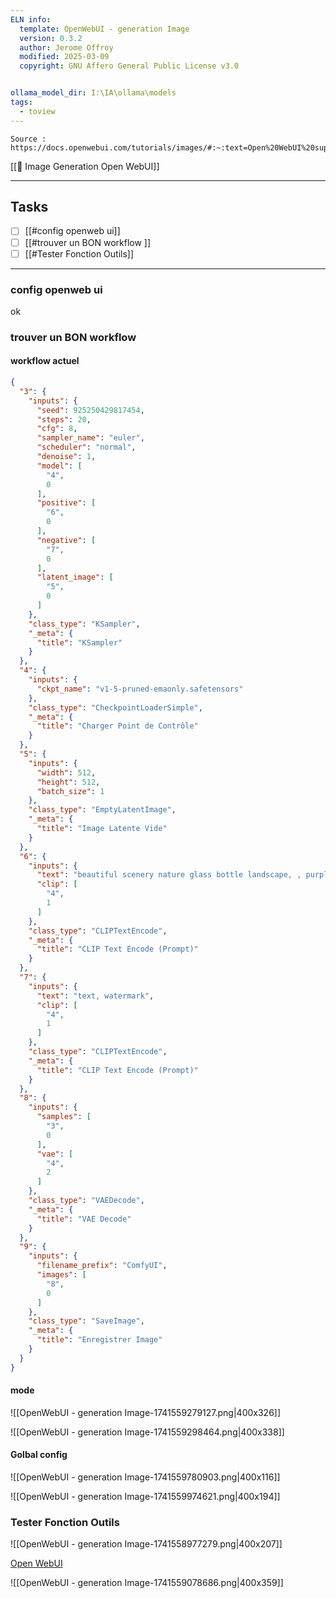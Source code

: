 ```yaml
---
ELN info:
  template: OpenWebUI - generation Image
  version: 0.3.2
  author: Jerome Offroy
  modified: 2025-03-09
  copyright: GNU Affero General Public License v3.0


ollama_model_dir: I:\IA\ollama\models
tags:
  - toview
---
```

````ad-tip
Source : https://docs.openwebui.com/tutorials/images/#:~:text=Open%20WebUI%20supports%20image%20generation%20through%20the%20AUTOMATIC1111,the%20Image%20Generation%20Engine%20field%20to%20Default%20%28Automatic1111%29.

````

[[🎨 Image Generation  Open WebUI]]

---
## Tasks
- [ ] [[#config openweb ui]]
- [ ] [[#trouver un BON workflow ]]
- [ ] [[#Tester Fonction Outils]]
---



### config openweb ui

ok





### trouver un BON workflow

#### workflow actuel
```json fold
{
  "3": {
    "inputs": {
      "seed": 925250429817454,
      "steps": 20,
      "cfg": 8,
      "sampler_name": "euler",
      "scheduler": "normal",
      "denoise": 1,
      "model": [
        "4",
        0
      ],
      "positive": [
        "6",
        0
      ],
      "negative": [
        "7",
        0
      ],
      "latent_image": [
        "5",
        0
      ]
    },
    "class_type": "KSampler",
    "_meta": {
      "title": "KSampler"
    }
  },
  "4": {
    "inputs": {
      "ckpt_name": "v1-5-pruned-emaonly.safetensors"
    },
    "class_type": "CheckpointLoaderSimple",
    "_meta": {
      "title": "Charger Point de Contrôle"
    }
  },
  "5": {
    "inputs": {
      "width": 512,
      "height": 512,
      "batch_size": 1
    },
    "class_type": "EmptyLatentImage",
    "_meta": {
      "title": "Image Latente Vide"
    }
  },
  "6": {
    "inputs": {
      "text": "beautiful scenery nature glass bottle landscape, , purple galaxy bottle,",
      "clip": [
        "4",
        1
      ]
    },
    "class_type": "CLIPTextEncode",
    "_meta": {
      "title": "CLIP Text Encode (Prompt)"
    }
  },
  "7": {
    "inputs": {
      "text": "text, watermark",
      "clip": [
        "4",
        1
      ]
    },
    "class_type": "CLIPTextEncode",
    "_meta": {
      "title": "CLIP Text Encode (Prompt)"
    }
  },
  "8": {
    "inputs": {
      "samples": [
        "3",
        0
      ],
      "vae": [
        "4",
        2
      ]
    },
    "class_type": "VAEDecode",
    "_meta": {
      "title": "VAE Decode"
    }
  },
  "9": {
    "inputs": {
      "filename_prefix": "ComfyUI",
      "images": [
        "8",
        0
      ]
    },
    "class_type": "SaveImage",
    "_meta": {
      "title": "Enregistrer Image"
    }
  }
}
```
#### mode
![[OpenWebUI - generation Image-1741559279127.png|400x326]]

![[OpenWebUI - generation Image-1741559298464.png|400x338]]
#### Golbal config
![[OpenWebUI - generation Image-1741559780903.png|400x116]]

![[OpenWebUI - generation Image-1741559974621.png|400x194]]

### Tester Fonction Outils

![[OpenWebUI - generation Image-1741558977279.png|400x207]]

[Open WebUI](https://openwebui.com/#open-webui-community)

![[OpenWebUI - generation Image-1741559078686.png|400x359]]

